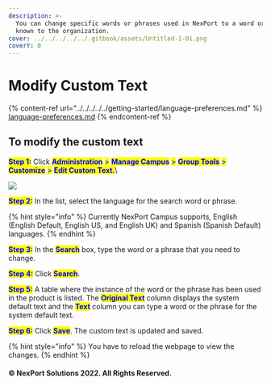 ```yaml
---
description: >-
  You can change specific words or phrases used in NexPort to a word or a phrase
  known to the organization.
cover: ../../../../../.gitbook/assets/Untitled-1-01.png
coverY: 0
---
```


# Modify Custom Text

{% content-ref url="../../../../../getting-started/language-preferences.md" %}
[language-preferences.md](../../../../../getting-started/language-preferences.md)
{% endcontent-ref %}

## **To modify the custom text**

<mark style="color:blue;">**Step 1:**</mark>  Click <mark style="color:blue;">**Administration**</mark> <mark style="color:blue;"></mark><mark style="color:blue;">></mark> <mark style="color:blue;"></mark><mark style="color:blue;">**Manage Campus**</mark> <mark style="color:blue;"></mark><mark style="color:blue;">></mark> <mark style="color:blue;"></mark><mark style="color:blue;">**Group Tools**</mark> <mark style="color:blue;"></mark><mark style="color:blue;">></mark> <mark style="color:blue;"></mark><mark style="color:blue;">**Customize**</mark> <mark style="color:blue;"></mark><mark style="color:blue;">></mark> <mark style="color:blue;"></mark><mark style="color:blue;">**Edit Custom Text.**</mark>\


![](https://www.nexportcampus.com/Content/Guides/aweb/Content/Resources/Images/GT\_Customize/Modify\_custom\_text\_550x145.png)

<mark style="color:blue;">**Step 2:**</mark>  In the list, select the language for the search word or phrase.

{% hint style="info" %}
Currently NexPort Campus supports, English (English Default, English US, and English UK) and Spanish (Spanish Default) languages.
{% endhint %}

<mark style="color:blue;">**Step 3:**</mark>  In the <mark style="color:blue;">**Search**</mark> box, type the word or a phrase that you need to change.

<mark style="color:blue;">**Step 4:**</mark>  Click <mark style="color:blue;">**Search**</mark>.

<mark style="color:blue;">**Step 5:**</mark>  A table where the instance of the word or the phrase has been used in the product is listed. The <mark style="color:blue;">**Original Text**</mark> column displays the system default text and the <mark style="color:blue;">**Text**</mark> column you can type a word or the phrase for the system default text.

<mark style="color:blue;">**Step 6:**</mark>  Click <mark style="color:blue;">**Save**</mark>. The custom text is updated and saved.

{% hint style="info" %}
You have to reload the webpage to view the changes.
{% endhint %}

#### © NexPort Solutions 2022. All Rights Reserved.

